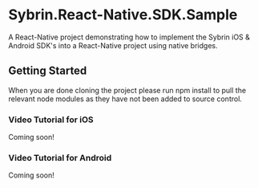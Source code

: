 # Sybrin.React-Native.SDK.Sample
A React-Native project demonstrating how to implement the Sybrin iOS &amp; Android SDK's into a React-Native project using native bridges.

## Getting Started
When you are done cloning the project please run npm install to pull the relevant node modules as they have not been added to source control.

### Video Tutorial for iOS
Coming soon!
### Video Tutorial for Android
Coming soon!
